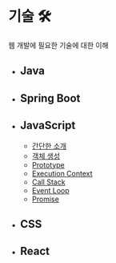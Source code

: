 # 기술 🛠
웹 개발에 필요한 기술에 대한 이해

* ## Java      
* ## Spring Boot      
* ## JavaScript      
	* [간단한 소개](https://github.com/mingeun2154/skill/tree/main/JS/whatIsJS#javascript)
	* [객체 생성](https://github.com/mingeun2154/skill/tree/main/JS/object/#javascript-object)
	* [Prototype](https://github.com/mingeun2154/skill/tree/main/JS/object/#prototype)
	* [Execution Context](https://github.com/mingeun2154/skill/tree/main/JS/howDoesItWork#execution-context-1)      
	* [Call Stack](https://github.com/mingeun2154/skill/tree/main/JS/howDoesItWork#call-stack)      
	* [Event Loop](https://github.com/mingeun2154/skill/tree/main/JS/howDoesItWork#event-loop)      
	* [Promise](https://github.com/mingeun2154/skill/tree/main/JS/promise)
* ## CSS
* ## React      

